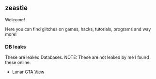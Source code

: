 ## zeastie

Welcome!

Here you can find glitches on games, hacks, tutorials, programs and way more!

### DB leaks 

These are leaked Databases. NOTE: These are not leaked by me I found these online.

- Lunar GTA [View](https://www.lunarmenu.com/database.html)





